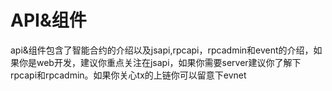 # API&组件

api&组件包含了智能合约的介绍以及jsapi,rpcapi，rpcadmin和event的介绍，如果你是web开发，建议你重点关注在jsapi，如果你需要server建议你了解下rpcapi和rpcadmin。如果你关心tx的上链你可以留意下evnet

